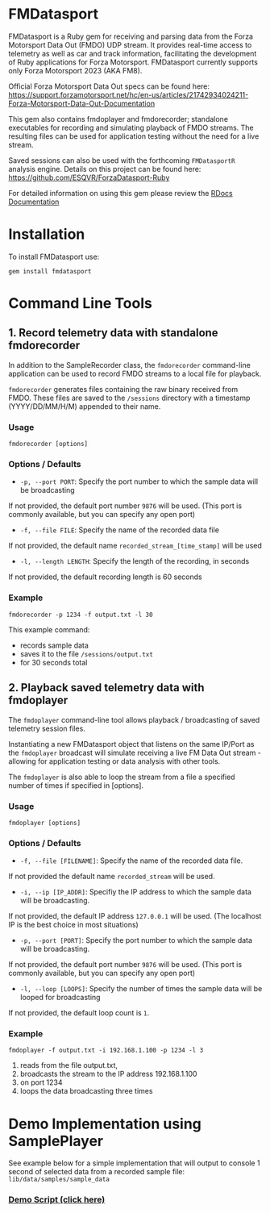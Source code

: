 # FMDatasport

FMDatasport is a Ruby gem for receiving and parsing data from the Forza Motorsport Data Out (FMDO) UDP stream.
It provides real-time access to telemetry as well as car and track information, facilitating the development of Ruby
applications for Forza Motorsport. FMDatasport currently supports only Forza Motorsport 2023 (AKA FM8).

Official Forza Motorsport Data Out specs can be found here:
https://support.forzamotorsport.net/hc/en-us/articles/21742934024211-Forza-Motorsport-Data-Out-Documentation

This gem also contains fmdoplayer and fmdorecorder; standalone executables for recording and simulating playback of FMDO
streams. The resulting files can be used for application testing without the need for a live stream.

Saved sessions can also be used with the forthcoming `FMDatasportR` analysis engine. Details on this project can be
found here: https://github.com/ESQVR/ForzaDatasport-Ruby

For detailed information on using this gem please review the [RDocs Documentation](https://esqvr.github.io/FMDatasport/)

# Installation
To install FMDatasport use:

  ```
  gem install fmdatasport
  ```

# Command Line Tools

## 1. Record telemetry data with standalone fmdorecorder
In addition to the SampleRecorder class, the `fmdorecorder` command-line application can be used to record FMDO streams
to a local file for playback.

`fmdorecorder` generates files containing the raw binary received from FMDO. These files are saved to the `/sessions`
directory with a timestamp (YYYY/DD/MM/H/M) appended to their name.

### Usage

```
fmdorecorder [options]
```

### Options / Defaults

- `-p, --port PORT`: Specify the port number to which the sample data will be broadcasting

If not provided, the default port number `9876` will be used.
(This port is commonly available, but you can specify any open port)

- `-f, --file FILE`: Specify the name of the recorded data file

If not provided, the default name `recorded_stream_[time_stamp]` will be used

- `-l, --length LENGTH`: Specify the length of the recording, in seconds

If not provided, the default recording length is 60 seconds

### Example

```
fmdorecorder -p 1234 -f output.txt -l 30
```
This example command:
- records sample data
- saves it to the file `/sessions/output.txt`
- for 30 seconds total

## 2. Playback saved telemetry data with fmdoplayer
The `fmdoplayer` command-line tool allows playback / broadcasting of saved telemetry session files.

Instantiating a new FMDatasport object that listens on the same IP/Port as the `fmdoplayer` broadcast will simulate
receiving a live FM Data Out stream - allowing for application testing or data analysis with other tools.

The `fmdoplayer` is also able to loop the stream from a file a specified number of times if specified in [options].
### Usage

```
fmdoplayer [options]
```

### Options / Defaults

- `-f, --file [FILENAME]`: Specify the name of the recorded data file.

If not provided the default name `recorded_stream` will be used.

- `-i, --ip [IP_ADDR]`: Specifiy the IP address to which the sample data will be broadcasting.

If not provided, the default IP address `127.0.0.1` will be used.
(The localhost IP is the best choice in most situations)

- `-p, --port [PORT]`: Specify the port number to which the sample data will be broadcasting.

If not provided, the default port number `9876` will be used.
(This port is commonly available, but you can specify any open port)

- `-l, --loop [LOOPS]`: Specify the number of times the sample data will be looped for broadcasting

If not provided, the default loop count is `1`.

### Example

```
fmdoplayer -f output.txt -i 192.168.1.100 -p 1234 -l 3
```

1. reads from the file output.txt,
2. broadcasts the stream to the IP address 192.168.1.100
3. on port 1234
4. loops the data broadcasting three times



# Demo Implementation using SamplePlayer

See example below for a simple implementation that will output to console 1 second of selected data
from a recorded sample file: `lib/data/samples/sample_data`

### [Demo Script (click here)](lib/data/samples/demo.rb)
